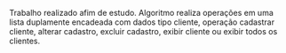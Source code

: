 Trabalho realizado afim de estudo. Algoritmo realiza operações em uma lista duplamente encadeada  com dados tipo cliente, operação cadastrar cliente, alterar cadastro, excluir cadastro, exibir cliente ou exibir todos os clientes.
